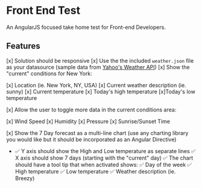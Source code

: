 # Front End Test

An AngularJS focused take home test for Front-end Developers.

## Features

[x] Solution should be responsive
[x] Use the the included `weather.json` file as your datasource (sample data from [Yahoo's Weather API](https://developer.yahoo.com/weather/))
[x] Show the "current" conditions for New York:

[x] Location (ie. New York, NY, USA)
[x] Current weather description (ie. sunny)
[x] Current temperature
[x] Today's high temperature
[x]Today's low temperature

[x] Allow the user to toggle more data in the current conditions area:

[x] Wind Speed
[x] Humidity
[x] Pressure
[x] Sunrise/Sunset Time

[x] Show the 7 Day forecast as a multi-line chart (use any charting library you would like but it should be incorporated
as an Angular Directive)

- ✅ Y axis should show the High and Low temperature as separate lines
  ✅ X axis should show 7 days (starting with the "current" day)
  ✅ The chart should have a tool tip that when activated shows:
  ✅ Day of the week
  ✅ High temperature
  ✅ Low temperature
  ✅ Weather description (ie. Breezy)
